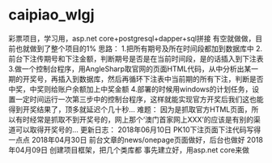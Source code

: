 # caipiao_wlgj
彩票项目，学习用，asp.net core+postgresql+dapper+sql拼接  有空就做做，目前也就做到了整个项目的1%  思路： 1.把所有期号及所在时间段都加到数据库中 2.前台下注传期号和下注金额，判断期号是否是在当前时间段，是的话插入到下注表 3.做一个控制台程序，用AngleSharp取官网的页面HTML代码，从中分析出某一期的开奖号，再插入到数据库，然后再循环下注表中当前期的所有下注，判断是否中奖，中奖则给账户余额加上中奖金额 4.部署的时候用windows的计划任务，设置一定时间运行一次第三步中的控制台程序，这样就能实现官方开奖后我们这也能得到开奖结果了，顶多就延迟个几十秒...  难题： 因为是抓取官方HTML页面，所以有时经常是抓取不到开奖号的，网上那个‘澳门首家网上XXX’的应该是有别的渠道可以取得开奖号的...  更新日志： 2018年06月10日  PK10下注页面下注代码写得一点点  2018年04月30日  前台文章的news/onepage页面做好，后台也做好  2018年04月09日  创建项目框架，把几个类库都 事先建立好，用asp.net core来做
